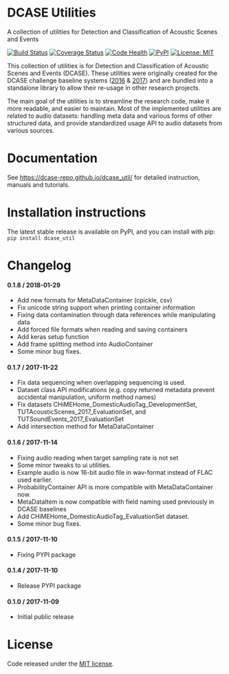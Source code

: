 DCASE Utilities
===============

A collection of utilities for Detection and Classification of Acoustic Scenes and Events

[![Build Status](https://travis-ci.org/DCASE-REPO/dcase_util.svg?branch=master)](https://travis-ci.org/DCASE-REPO/dcase_util)
[![Coverage Status](https://coveralls.io/repos/github/DCASE-REPO/dcase_util/badge.svg?branch=master)](https://coveralls.io/github/DCASE-REPO/dcase_util?branch=master)
[![Code Health](https://landscape.io/github/DCASE-REPO/dcase_util/master/landscape.svg?style=flat)](https://landscape.io/github/DCASE-REPO/dcase_util/master)
[![PyPI](https://img.shields.io/pypi/v/dcase_util.svg)](https://pypi.python.org/pypi/dcase_util)
[![License: MIT](https://img.shields.io/badge/license-MIT-blue.svg)](https://opensource.org/licenses/MIT)

This collection of utilities is for Detection and Classification of Acoustic Scenes
and Events (DCASE). These utilities were originally created for the DCASE challenge baseline systems
([2016](https://github.com/TUT-ARG/DCASE2016-baseline-system-python) &
[2017](https://github.com/TUT-ARG/DCASE2017-baseline-system)) and are bundled into a standalone library
to allow their re-usage in other research projects.

The main goal of the utilities is to streamline the research code, make it more readable, and easier to maintain.
Most of the implemented utilities are related to audio datasets: handling meta data and various forms of other
structured data, and provide standardized usage API to audio datasets from various sources.

Documentation
=============

See https://dcase-repo.github.io/dcase_util/ for detailed instruction, manuals and tutorials.

Installation instructions
=========================

The latest stable release is available on PyPI, and you can install with pip:
`pip install dcase_util` 

Changelog
=========

#### 0.1.8 / 2018-01-29

* Add new formats for MetaDataContainer (cpickle, csv)
* Fix unicode string support when printing container information
* Fixing data contamination through data references while manipulating data
* Add forced file formats when reading and saving containers
* Add keras setup function
* Add frame splitting method into AudioContainer
* Some minor bug fixes.

#### 0.1.7 / 2017-11-22

* Fix data sequencing when overlapping sequencing is used. 
* Dataset class API modifications (e.g. copy returned metadata prevent accidental manipulation, uniform method names)
* Fix datasets CHiMEHome_DomesticAudioTag_DevelopmentSet, TUTAcousticScenes_2017_EvaluationSet, and TUTSoundEvents_2017_EvaluationSet
* Add intersection method for MetaDataContainer 

#### 0.1.6 / 2017-11-14

* Fixing audio reading when target sampling rate is not set
* Some minor tweaks to ui utilities. 
* Example audio is now 16-bit audio file in wav-format instead of FLAC used earlier.
* ProbabilityContainer API is more compatible with MetaDataContainer now.
* MetaDataItem is now compatible with field naming used previously in DCASE baselines
* Add CHiMEHome_DomesticAudioTag_EvaluationSet dataset.
* Some minor bug fixes.

#### 0.1.5 / 2017-11-10

* Fixing PYPI package

#### 0.1.4 / 2017-11-10

* Release PYPI package

#### 0.1.0 / 2017-11-09

* Initial public release

License
=======

Code released under the [MIT license](https://github.com/DCASE-REPO/dcase_util/tree/master/LICENSE).
